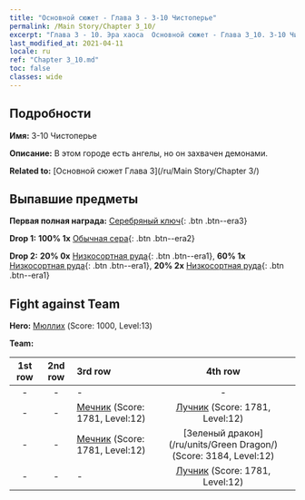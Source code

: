 ```yaml
---
title: "Основной сюжет - Глава 3 - 3-10 Чистоперье"
permalink: /Main Story/Chapter 3_10/
excerpt: "Глава 3 - 10. Эра хаоса  Основной сюжет - Глава 3_10. 3-10 Чистоперье"
last_modified_at: 2021-04-11
locale: ru
ref: "Chapter 3_10.md"
toc: false
classes: wide
---
```


## Подробности

 **Имя:** 3-10 Чистоперье

 **Описание:** В этом городе есть ангелы, но он захвачен демонами.

 **Related to:** [Основной сюжет Глава 3](/ru/Main Story/Chapter 3/)

## Выпавшие предметы

 **Первая полная награда:** [Серебряный ключ](/ru/Items/con_693/){: .btn .btn--era3}

 **Drop 1:** **100% 1x** [Обычная сера](/ru/Items/mat_9/){: .btn .btn--era2}

 **Drop 2:** **20% 0x** [Низкосортная руда](/ru/Items/mat_1/){: .btn .btn--era1}, **60% 1x** [Низкосортная руда](/ru/Items/mat_1/){: .btn .btn--era1}, **20% 2x** [Низкосортная руда](/ru/Items/mat_1/){: .btn .btn--era1}


## Fight against Team
 **Hero:** [Мюллих](/ru/heroes/Mullich/) (Score: 1000, Level:13)

 **Team:**


  | 1st row | 2nd row | 3rd row | 4th row |
  |:----:|:----:|:----|:----:|
  | - | - | - | - |
  | - | - | [Мечник](/ru/units/Swordsman/) (Score: 1781, Level:12)  | [Лучник](/ru/units/Marksman/) (Score: 1781, Level:12)  |
  | - | - | [Мечник](/ru/units/Swordsman/) (Score: 1781, Level:12)  | [Зеленый дракон](/ru/units/Green Dragon/) (Score: 3184, Level:12)  |
  | - | - | - | [Лучник](/ru/units/Marksman/) (Score: 1781, Level:12)  |


